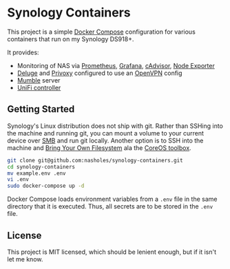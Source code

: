 # Synology Containers

This project is a simple [Docker Compose] configuration for various containers that run on my Synology DS918+.

It provides:

* Monitoring of NAS via [Prometheus], [Grafana], [cAdvisor], [Node Exporter]
* [Deluge] and [Privoxy] configured to use an [OpenVPN] config
* [Mumble] server
* [UniFi controller]

[Docker Compose]: https://github.com/docker/compose
[Prometheus]: https://github.com/prometheus/prometheus
[Grafana]: https://github.com/grafana/grafana
[cAdvisor]: https://github.com/google/cadvisor
[Node Exporter]: https://github.com/prometheus/node_exporter
[Deluge]: https://github.com/deluge-torrent/deluge
[Privoxy]: https://en.wikipedia.org/wiki/Privoxy
[OpenVPN]: https://en.wikipedia.org/wiki/OpenVPN
[Mumble]: https://github.com/mumble-voip/mumble
[UniFi controller]: https://www.ui.com/software

## Getting Started

Synology's Linux distribution does not ship with git.
Rather than SSHing into the machine and running git, you can mount a volume to your current device over [SMB] and run git locally.
Another option is to SSH into the machine and [Bring Your Own Filesystem] ala the [CoreOS toolbox].

```sh
git clone git@github.com:nasholes/synology-containers.git
cd synology-containers
mv example.env .env
vi .env
sudo docker-compose up -d
```

Docker Compose loads environment variables from a `.env` file in the same directory that it is executed.
Thus, all secrets are to be stored in the `.env` file.

[SMB]: https://en.wikipedia.org/wiki/Server_Message_Block
[CoreOS toolbox]: https://github.com/coreos/toolbox
[Bring Your Own Filesystem]: https://jzelinskie.com/posts/toolbox-for-your-dotfiles/

## License

This project is MIT licensed, which should be lenient enough, but if it isn't let me know.
